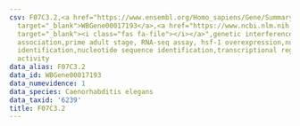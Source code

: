 ```yaml
---
csv: F07C3.2,<a href="https://www.ensembl.org/Homo_sapiens/Gene/Summary?db=core;g=WBGene00017193"
  target="_blank">WBGene00017193</a>,<a href="https://www.ncbi.nlm.nih.gov/pubmed/30894454"
  target="_blank"><i class="fas fa-file"></i></a>",genetic interference,functional
  association,prime adult stage, RNA-seq assay, hsf-1 overexpression,nucleotide sequence
  identification,nucleotide sequence identification,transcriptional regulation,up-regulates
  activity
data_alias: F07C3.2
data_id: WBGene00017193
data_numevidence: 1
data_species: Caenorhabditis elegans
data_taxid: '6239'
title: F07C3.2
---
```

